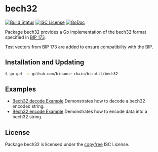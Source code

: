 bech32
==========

[![Build Status](http://img.shields.io/travis/binance-chain/btcutil.svg)](https://travis-ci.org/binance-chain/btcutil)
[![ISC License](http://img.shields.io/badge/license-ISC-blue.svg)](http://copyfree.org)
[![GoDoc](https://godoc.org/github.com/binance-chain/btcutil/bech32?status.png)](http://godoc.org/github.com/binance-chain/btcutil/bech32)

Package bech32 provides a Go implementation of the bech32 format specified in
[BIP 173](https://github.com/bitcoin/bips/blob/master/bip-0173.mediawiki).

Test vectors from BIP 173 are added to ensure compatibility with the BIP.

## Installation and Updating

```bash
$ go get -u github.com/binance-chain/btcutil/bech32
```

## Examples

* [Bech32 decode Example](http://godoc.org/github.com/binance-chain/btcutil/bech32#example-Bech32Decode)
  Demonstrates how to decode a bech32 encoded string.
* [Bech32 encode Example](http://godoc.org/github.com/binance-chain/btcutil/bech32#example-BechEncode)
  Demonstrates how to encode data into a bech32 string.

## License

Package bech32 is licensed under the [copyfree](http://copyfree.org) ISC
License.
